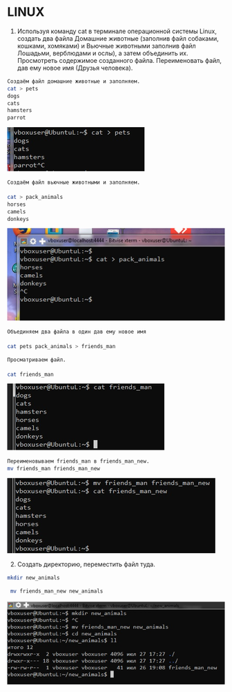 # **LINUX**

1. Используя команду cat в терминале операционной системы Linux, создать
два файла Домашние животные (заполнив файл собаками, кошками,
хомяками) и Вьючные животными заполнив файл Лошадьми, верблюдами и
ослы), а затем объединить их. Просмотреть содержимое созданного файла.
Переименовать файл, дав ему новое имя (Друзья человека).
```sh
Создаём файл домашние животные и заполняем.
cat > pets
dogs
cats
hamsters
parrot
```
![Alt text](images\images_1.jpg)
```sh
Создаём файл вьючные животными и заполняем.

cat > pack_animals
horses
camels
donkeys
```
![Alt text](images\images_2.jpg)

```sh
Объединяем два файла в один дав ему новое имя

cat pets pack_animals > friends_man
```
```sh
Просматриваем файл.

cat friends_man
```

![Alt text](images\images_3.jpg)

```sh
Переименовываем friends_man в friends_man_new.
mv friends_man friends_man_new

```
 ![Alt text](images\images_4.jpg)

2. Создать директорию, переместить файл туда.
```sh   
mkdir new_animals
```
```sh   
 mv friends_man_new new_animals
```

![Text](images\images_5.jpg)
